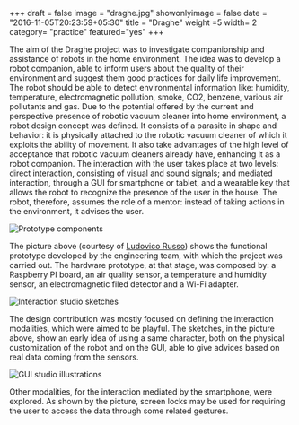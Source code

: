 +++
draft = false
image = "draghe.jpg"
showonlyimage = false
date = "2016-11-05T20:23:59+05:30"
title = "Draghe"
weight =5
width= 2
category= "practice"
featured="yes"
+++

The aim of the Draghe project was to investigate companionship and assistance of robots in the home environment. The idea was to develop a robot companion, able to inform users about the quality of their environment and suggest them good practices for daily life improvement. The robot should be able to detect environmental information like: humidity, temperature, electromagnetic pollution, smoke, CO2, benzene, various air pollutants and gas. Due to the potential offered by the current and perspective presence of robotic vacuum cleaner into home environment, a robot design concept was defined. It consists of a parasite in shape and behavior: it is physically attached to the robotic vacuum cleaner of which it exploits the ability of movement. It also take advantages of the high level of acceptance that robotic vacuum cleaners already have, enhancing it as a robot companion. The interaction with the user takes place at two levels: direct interaction, consisting of visual and sound signals; and mediated interaction, through a GUI for smartphone or tablet, and a wearable key that allows the robot to recognize the presence of the user in the house. The robot, therefore, assumes the role of a mentor: instead of taking actions in the environment, it advises the user.

![Prototype components](/assets/img/prototype.jpg)

The picture above (courtesy of [Ludovico Russo](https://ludusrusso.cc/about/)) shows the functional prototype developed by the engineering team, with which the project was carried out. The hardware prototype, at that stage, was composed by: a Raspberry PI board, an air quality sensor, a temperature and humidity sensor, an electromagnetic filed detector and a Wi-Fi adapter.

![Interaction studio sketches](/assets/img/sketches.jpg)

The design contribution was mostly focused on defining the interaction modalities, which were aimed to be playful. The sketches, in the picture above, show an early idea of using a same character, both on the physical customization of the robot and on the GUI, able to give advices based on real data coming from the sensors.

![GUI studio illustrations](/assets/img/draghe3.jpg)

Other modalities, for the interaction mediated by the smartphone, were explored. As shown by the picture, screen locks may be used for requiring the user to access the data through some related gestures.
<!--more-->

